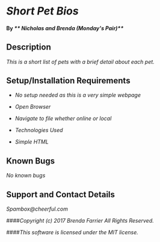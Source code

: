# _Short Pet Bios_

#### By _** Nicholas and Brenda (Monday's Pair)**_

## Description

_This is a short list of pets with a brief detail about each pet._

## Setup/Installation Requirements

* _No setup needed as this is a very simple webpage_

* _Open Browser_

* _Navigate to file whether online or local_

* _Technologies Used_

* _Simple HTML_

## Known Bugs

_No known bugs_

## Support and Contact Details

_Spambox@cheerful.com_


####_Copyright (c) 2017 Brenda Farrier  All Rights Reserved._

####_This software is licensed under the MIT license._
